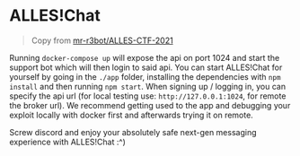# ALLES!Chat
> Copy from [mr-r3bot/ALLES-CTF-2021](https://github.com/mr-r3bot/ALLES-CTF-2021/tree/main/Web/alles-chat/alleschat)

Running `docker-compose up` will expose the api on port 1024 and start the support bot which will then login to said api.
You can start ALLES!Chat for yourself by going in the `./app` folder, installing the dependencies with `npm install` and then running `npm start`. When signing up / logging in, you can specify the api url (for local testing use: `http://127.0.0.1:1024`, for remote the broker url).
We recommend getting used to the app and debugging your exploit locally with docker first and afterwards trying it on remote.

Screw discord and enjoy your absolutely safe next-gen messaging experience with ALLES!Chat :^)